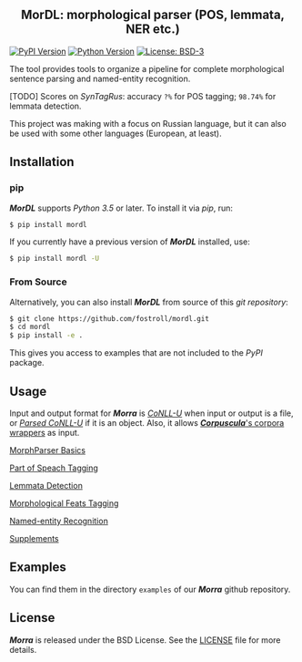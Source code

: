 <h2 align="center">MorDL: morphological parser (POS, lemmata, NER etc.)</h2>

[![PyPI Version](https://img.shields.io/pypi/v/morra?color=blue)](https://pypi.org/project/mordl/)
[![Python Version](https://img.shields.io/pypi/pyversions/morra?color=blue)](https://www.python.org/)
[![License: BSD-3](https://img.shields.io/badge/License-BSD-brightgreen.svg)](https://opensource.org/licenses/BSD-3-Clause)

The tool provides tools to organize a pipeline for complete morphological
sentence parsing and named-entity recognition.

[TODO]
Scores on *SynTagRus*: accuracy `?%` for POS tagging; `98.74%` for lemmata
detection.

This project was making with a focus on Russian language, but it can also be
used with some other languages (European, at least).

## Installation

### pip

***MorDL*** supports *Python 3.5* or later. To install it via *pip*, run:
```sh
$ pip install mordl
```

If you currently have a previous version of ***MorDL*** installed, use:
```sh
$ pip install mordl -U
```

### From Source

Alternatively, you can also install ***MorDL*** from source of this *git
repository*:
```sh
$ git clone https://github.com/fostroll/mordl.git
$ cd mordl
$ pip install -e .
```
This gives you access to examples that are not included to the *PyPI* package.

## Usage

Input and output format for ***Morra*** is
[*CoNLL-U*](https://universaldependencies.org/format.html) when input or
output is a file, or
[*Parsed CoNLL-U*](https://github.com/fostroll/corpuscula/blob/master/doc/README_PARSED_CONLLU.md)
if it is an object. Also, it allows
[***Corpuscula***'s corpora wrappers](https://github.com/fostroll/corpuscula/blob/master/doc/README_CORPORA.md)
as input.

[MorphParser Basics](https://github.com/fostroll/morra/blob/master/doc/README_BASICS.md)

[Part of Speach Tagging](https://github.com/fostroll/morra/blob/master/doc/README_POS.md)

[Lemmata Detection](https://github.com/fostroll/morra/blob/master/doc/README_LEMMA.md)

[Morphological Feats Tagging](https://github.com/fostroll/morra/blob/master/doc/README_FEATS.md)

[Named-entity Recognition](https://github.com/fostroll/morra/blob/master/doc/README_NER.md)

[Supplements](https://github.com/fostroll/morra/blob/master/doc/README_SUPPLEMENTS.md)

## Examples

You can find them in the directory `examples` of our ***Morra*** github
repository.

## License

***Morra*** is released under the BSD License. See the
[LICENSE](https://github.com/fostroll/morra/blob/master/LICENSE) file for more
details.
